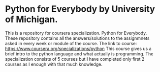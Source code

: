 # Python for Everybody by University of Michigan.
This is a repository for coursera specialization. Python for Everybody.
These repository contains all the answers/solutions to the assignmnets asked in every week or module of the course. 
The link to course: https://www.coursera.org/specializations/python 
This course gives us a brief intro to the python language and what actually is programming. The specialization consists of 5 courses but I have completed only first 2 courses as I enough with that much knowledge.

